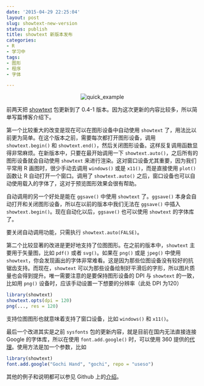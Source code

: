 ```yaml
---
date: '2015-04-29 22:25:04'
layout: post
slug: showtext-new-version
status: publish
title: showtext 新版本发布
categories:
- R
- 学习中
tags:
- 图形
- 程序
- 字体

---
```


<div align="center">
  <img src="http://i.imgur.com/7dmcchI.png" alt="quick_example" />
</div>

前两天把 [showtext](http://cran.r-project.org/web/packages/showtext/index.html) 包更新到了 0.4-1 版本。因为这次更新的内容比较多，所以简单写篇博客介绍下。

第一个比较重大的改变是现在可以在图形设备中自动使用 `showtext` 了，用法比以前更为简单。在这个版本之前，需要每次都打开图形设备，调用 `showtext.begin()` 和 `showtext.end()`，然后关闭图形设备。这样反复调用函数显得非常麻烦。在新版本中，只要在最开始调用一下 `showtext.auto()`，之后所有的图形设备就会自动使用 `showtext` 来进行渲染。这对窗口设备尤其重要，因为我们平常用 R 画图时，很少手动去调用 `windows()` 或是 `x11()`，而是直接使用 `plot()` 函数让 R 自动打开一个窗口。调用了 `showtext.auto()` 之后，窗口设备也可以自动使用载入的字体了，这对于预览图形效果会很有帮助。

自动调用的另一个好处是能在 `ggsave()` 中使用 `showtext` 了。`ggsave()` 本身会自动打开和关闭图形设备，所以在以前的版本中我们无法在 `ggsave()` 中插入 `showtext.begin()`。现在自动化以后，`ggsave()` 也可以使用 `showtext` 的字体库了。

要关闭自动调用功能，只需执行 `showtext.auto(FALSE)`。

第二个比较显著的改进是更好地支持了位图图形。在之前的版本中，`showtext` 主要用于矢量图，比如 `pdf()` 或者 `svg()`。如果在 `png()` 或是 `jpeg()` 中使用 `showtext`，你会发现画出的字体非常难看。这是因为那些位图设备没有较好的抗锯齿支持。而现在，`showtext` 可以为那些设备绘制好平滑后的字形，所以图片质量也会得到提升。唯一需要注意的是要保持图形设备的 DPI 与 `showtext` 的一致，比如用 `png()` 设备时，应该手动设置一下想要的分辨率（此处 DPI 为120）

```r
library(showtext)
showtext.opts(dpi = 120)
png(..., res = 120)
```

支持位图图形也就意味着支持了窗口设备，比如 `windows()` 和 `x11()`。

最后一个改进其实是之前 `sysfonts` 包的更新内容，就是目前在国内无法直接连接 Google 的字体库，所以在使用 `font.add.google()` 时，可以使用 360 提供的[代理](http://libs.useso.com/)。使用方法是加一个参数，比如

```r
library(showtext)
font.add.google("Gochi Hand", "gochi", repo = "useso")
```

其他的例子和说明都可以参见 Github 上的[介绍](https://github.com/yixuan/showtext/blob/master/README.md)。

<!-- more -->



